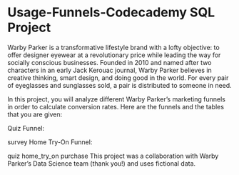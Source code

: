 # Usage-Funnels-Codecademy SQL Project
Warby Parker is a transformative lifestyle brand with a lofty objective: to offer designer eyewear at a revolutionary price while leading the way for socially conscious businesses. Founded in 2010 and named after two characters in an early Jack Kerouac journal, Warby Parker believes in creative thinking, smart design, and doing good in the world. For every pair of eyeglasses and sunglasses sold, a pair is distributed to someone in need.

In this project, you will analyze different Warby Parker’s marketing funnels in order to calculate conversion rates. Here are the funnels and the tables that you are given:

Quiz Funnel:

survey
Home Try-On Funnel:

quiz
home_try_on
purchase
This project was a collaboration with Warby Parker’s Data Science team (thank you!) and uses fictional data.
